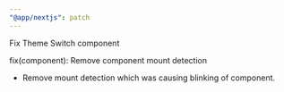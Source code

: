 ```yaml
---
"@app/nextjs": patch
---
```


Fix Theme Switch component

fix(component): Remove component mount detection

* Remove mount detection which was causing blinking of component.
